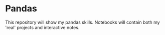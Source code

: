 # Pandas
This repository will show my pandas skills. Notebooks will contain both my 'real' projects and interactive notes.
